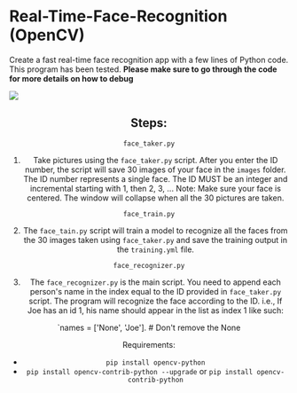 # Real-Time-Face-Recognition (OpenCV)

Create a fast real-time face recognition app with a few lines of Python code. This program has been tested. **Please make sure to go through the code for more details on how to debug**

<img src = 'https://github.com/medsriha/Real-Time-Face-Recognition/blob/master/gif.gif?raw=true'><center>

## Steps:

`face_taker.py`
1) Take pictures using the `face_taker.py` script. After you enter the ID number, the script will save 30 images of your face in the `images` folder. The ID number represents a single face. The ID MUST be an integer and incremental starting with 1, then 2, 3, ...
Note: Make sure your face is centered. The window will collapse when all the 30 pictures are taken.


`face_train.py`

2) The `face_tain.py` script will train a model to recognize all the faces from the 30 images taken using `face_taker.py` and save the training output in the `training.yml` file.


`face_recognizer.py`

3) The `face_recognizer.py` is the main script. You need to append each person's name in the index equal to the ID provided in `face_taker.py` script. The program will recognize the face according to the ID. i.e., If Joe has an id 1, his name should appear in the list as index 1 like such:

`names = ['None', 'Joe']. # Don't remove the None

Requirements:

- `pip install opencv-python`
- `pip install opencv-contrib-python --upgrade` or `pip install opencv-contrib-python`
